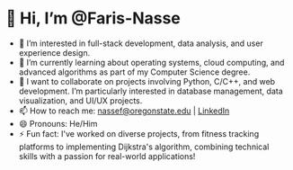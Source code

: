 # 👋 Hi, I’m @Faris-Nasse
- 👀 I’m interested in full-stack development, data analysis, and user experience design.
- 🌱 I’m currently learning about operating systems, cloud computing, and advanced algorithms as part of my Computer Science degree.
- 💞️ I want to collaborate on projects involving Python, C/C++, and web development. I’m particularly interested in database management, data visualization, and UI/UX projects.
- 📫 How to reach me: [nassef@oregonstate.edu](mailto:nassef@oregonstate.edu) | [LinkedIn](https://www.linkedin.com/in/faris-s-nasse-458677279)
- 😄 Pronouns: He/Him
- ⚡ Fun fact: I've worked on diverse projects, from fitness tracking platforms to implementing Dijkstra's algorithm, combining technical skills with a passion for real-world applications!


<!---
Faris-Nasse/Faris-Nasse is a ✨ special ✨ repository because its `README.md` (this file) appears on your GitHub profile.
You can click the Preview link to take a look at your changes.
--->
